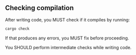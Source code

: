 ## Checking compilation

After writing code, you MUST check if it compiles by running:

```bash
cargo check
```

If that produces any errors, you MUST fix before proceeding.

You SHOULD perform intermediate checks while writing code.